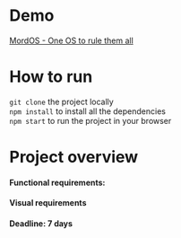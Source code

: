 # Demo 
[MordOS - One OS to rule them all](https://eclectic-elf-55163d.netlify.app/)

# How to run
`git clone` the project locally  
`npm install` to install all the dependencies  
`npm start` to run the project in your browser


# Project overview
#### Functional requirements:


#### Visual requirements 


#### Deadline: 7 days

